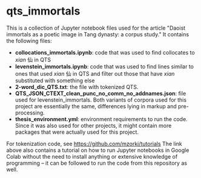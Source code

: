 # qts_immortals

This is a collection of Jupyter notebook files used for the article "Daoist immortals as a poetic image in Tang dynasty: a corpus study."
It contains the following files:

- **collocations_immortals.ipynb**: code that was used to find collocates to _xian_ 仙 in QTS
- **levenstein_immortals.ipynb**: code that was used to find lines similar to ones that used _xian_ 仙 in QTS and filter out those that have _xian_ substituted with something else
- **2-word_dic_QTS.txt**: the file with tokenized QTS. 
- **QTS_JSON_CTEXT_clean_punc_no_comm_no_addnames.json**: file used for levenstein_immortals. Both variants of corpora used for this project are essentially the same, differences lying in markup and pre-processing.
- **thesis_environment.yml**: environment requirements to run the code. Since it was also used for other projects, it might contain more packages that were actually used for this project. 

For tokenization code, see https://github.com/mzorki/tutorials
The link above also contains a tutorial on how to run Jupyter notebooks in Google Colab without the need to install anything or extensive knowledge of programming – it can be followed to run the code from this repository as well.
